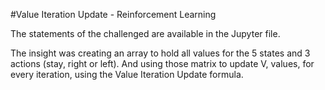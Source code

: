 #Value Iteration Update - Reinforcement Learning


The statements of the challenged are available in the Jupyter file.

The insight was creating an array to hold all values for the 5 states and 3 actions (stay, right or left).
And using those matrix to update V, values, for every iteration, using the Value Iteration Update formula.
 
